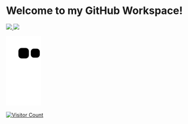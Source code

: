 <h1>Welcome to my GitHub Workspace!</h1>

<div><a href="https://github.com/CaioFG"><img height="180em" src="https://github-readme-stats.vercel.app/api/top-langs/?username=CaioFG&layout=compact&langs_count=7&theme=midnight-purple"/>
  <img height="180em" src="https://github-readme-stats.vercel.app/api?username=CaioFG&show_icons=true&theme=midnight-purple&include_all_commits=true&count_private=true"/></div>

![snake gif](https://github.com/CaioFG/CaioFG/blob/output/github-contribution-grid-snake.svg)
  
![Visitor Count](https://profile-counter.glitch.me/{CaioFG}/count.svg)
